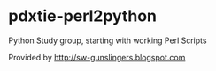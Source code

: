# pdxtie-perl2python
Python Study group, starting with working Perl Scripts

Provided by http://sw-gunslingers.blogspot.com
